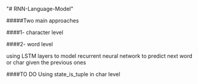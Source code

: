 "# RNN-Language-Model" 

#####Two main approaches

####1- character level 

####2- word level

using  LSTM layers to model recurrent neural network to predict next word or char
given the previous ones



####TO DO
Using state_is_tuple in char level
